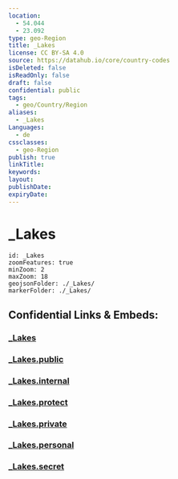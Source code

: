 ```yaml
---
location:
  - 54.044
  - 23.092
type: geo-Region
title: _Lakes
license: CC BY-SA 4.0
source: https://datahub.io/core/country-codes
isDeleted: false
isReadOnly: false
draft: false
confidential: public
tags:
  - geo/Country/Region
aliases:
  - _Lakes
Languages:
  - de
cssclasses:
  - geo-Region
publish: true
linkTitle:
keywords:
layout:
publishDate:
expiryDate:
---
```


# _Lakes

```leaflet
id: _Lakes
zoomFeatures: true 
minZoom: 2 
maxZoom: 18
geojsonFolder: ./_Lakes/
markerFolder: ./_Lakes/
```


## Confidential Links & Embeds: 

### [_Lakes](/_Standards/Earth/Continent/Europe/Europe~East/Poland/Provinces~Poland/Podlachian/_Lakes.md) 

### [_Lakes.public](/_public/Earth/Continent/Europe/Europe~East/Poland/Provinces~Poland/Podlachian/_Lakes.public.md) 

### [_Lakes.internal](/_internal/Earth/Continent/Europe/Europe~East/Poland/Provinces~Poland/Podlachian/_Lakes.internal.md) 

### [_Lakes.protect](/_protect/Earth/Continent/Europe/Europe~East/Poland/Provinces~Poland/Podlachian/_Lakes.protect.md) 

### [_Lakes.private](/_private/Earth/Continent/Europe/Europe~East/Poland/Provinces~Poland/Podlachian/_Lakes.private.md) 

### [_Lakes.personal](/_personal/Earth/Continent/Europe/Europe~East/Poland/Provinces~Poland/Podlachian/_Lakes.personal.md) 

### [_Lakes.secret](/_secret/Earth/Continent/Europe/Europe~East/Poland/Provinces~Poland/Podlachian/_Lakes.secret.md)

